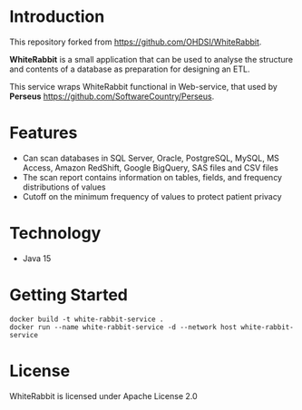 Introduction
========
This repository forked from https://github.com/OHDSI/WhiteRabbit. 

**WhiteRabbit** is a small application that can be used to analyse the structure and contents of a database as preparation for designing an ETL. 

This service wraps WhiteRabbit functional in Web-service, that used by **Perseus** https://github.com/SoftwareCountry/Perseus. 

Features
========
- Can scan databases in SQL Server, Oracle, PostgreSQL, MySQL, MS Access, Amazon RedShift, Google BigQuery, SAS files and CSV files
- The scan report contains information on tables, fields, and frequency distributions of values
- Cutoff on the minimum frequency of values to protect patient privacy

Technology
============

- Java 15

Getting Started
===============

    docker build -t white-rabbit-service .
    docker run --name white-rabbit-service -d --network host white-rabbit-service

License
=======
WhiteRabbit is licensed under Apache License 2.0
